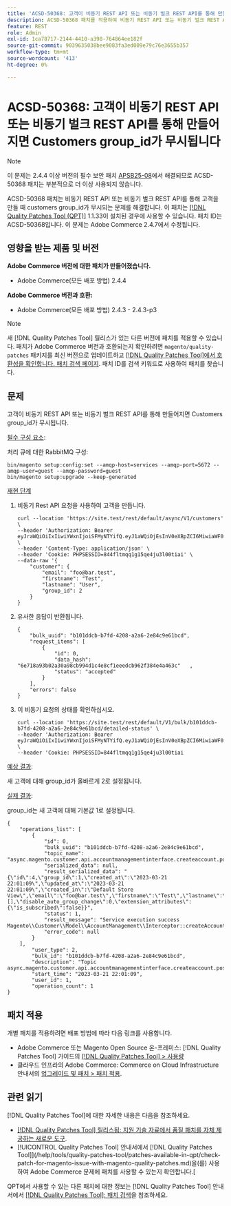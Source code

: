 ```yaml
---
title: 'ACSD-50368: 고객이 비동기 REST API 또는 비동기 벌크 REST API를 통해 만들어지면 Customers group_id가 무시됩니다'
description: ACSD-50368 패치를 적용하여 비동기 REST API 또는 비동기 벌크 REST API를 통해 고객을 만들 때 customers group_id가 무시되는 Adobe Commerce 문제를 해결합니다.
feature: REST
role: Admin
exl-id: 1ca78717-2144-4410-a398-764864ee182f
source-git-commit: 9039635038bee9083fa3ed009e79c76e3655b357
workflow-type: tm+mt
source-wordcount: '413'
ht-degree: 0%

---
```


# ACSD-50368: 고객이 비동기 REST API 또는 비동기 벌크 REST API를 통해 만들어지면 Customers group_id가 무시됩니다

>[!NOTE]
>
>이 문제는 2.4.4 이상 버전의 필수 보안 패치 [APSB25-08](https://experienceleague.adobe.com/en/docs/commerce-knowledge-base/kb/troubleshooting/known-issues-patches-attached/security-update-available-for-adobe-commerce-apsb25-08)에서 해결되므로 ACSD-50368 패치는 부분적으로 더 이상 사용되지 않습니다.

ACSD-50368 패치는 비동기 REST API 또는 비동기 벌크 REST API를 통해 고객을 만들 때 customers group_id가 무시되는 문제를 해결합니다. 이 패치는 [[!DNL Quality Patches Tool (QPT)]](https://experienceleague.adobe.com/en/docs/commerce-knowledge-base/kb/announcements/commerce-announcements/magento-quality-patches-released-new-tool-to-self-serve-quality-patches) 1.1.33이 설치된 경우에 사용할 수 있습니다. 패치 ID는 ACSD-50368입니다. 이 문제는 Adobe Commerce 2.4.7에서 수정됩니다.

## 영향을 받는 제품 및 버전

**Adobe Commerce 버전에 대한 패치가 만들어졌습니다.**

* Adobe Commerce(모든 배포 방법) 2.4.4

**Adobe Commerce 버전과 호환:**

* Adobe Commerce(모든 배포 방법) 2.4.3 - 2.4.3-p3

>[!NOTE]
>
>새 [!DNL Quality Patches Tool] 릴리스가 있는 다른 버전에 패치를 적용할 수 있습니다. 패치가 Adobe Commerce 버전과 호환되는지 확인하려면 `magento/quality-patches` 패키지를 최신 버전으로 업데이트하고 [[!DNL Quality Patches Tool]에서 호환성을 확인합니다. 패치 검색 페이지](<https://experienceleague.adobe.com/tools/commerce-quality-patches/index.html>). 패치 ID를 검색 키워드로 사용하여 패치를 찾습니다.

## 문제

고객이 비동기 REST API 또는 비동기 벌크 REST API를 통해 만들어지면 Customers group_id가 무시됩니다.

<u>필수 구성 요소</u>:

처리 큐에 대한 RabbitMQ 구성:

```
bin/magento setup:config:set --amqp-host=services --amqp-port=5672 --amqp-user=guest --amqp-password=guest 
bin/magento setup:upgrade --keep-generated
```

<u>재현 단계</u>

1. 비동기 Rest API 요청을 사용하여 고객을 만듭니다.

   ```
   curl --location 'https://site.test/rest/default/async/V1/customers' \
   --header 'Authorization: Bearer eyJraWQiOiIxIiwiYWxnIjoiSFMyNTYifQ.eyJ1aWQiOjEsInV0eXBpZCI6MiwiaWF0IjoxNjc5NDMzNzcxLCJleHAiOjE2Nzk0MzczNzF9.xau6KyILrkdCY_8K8aMlH4TmqcCXdH4Zcst_CLhdxYY' \
   --header 'Content-Type: application/json' \
   --header 'Cookie: PHPSESSID=844fltmqq1g15qe4ju3l00tiai' \
   --data-raw '{
       "customer": {
           "email": "foo@bar.test",
           "firstname": "Test",
           "lastname": "User",
           "group_id": 2
       }
   }
   ```

1. 유사한 응답이 반환됩니다.

   ```
   {
       "bulk_uuid": "b101ddcb-b7fd-4208-a2a6-2e84c9e61bcd",
       "request_items": [
           {
               "id": 0,
               "data_hash":   "6e718a93b02a30a98cb994d1c4e8cf1eeedcb962f384e4a463c"   ,
               "status": "accepted"
           }
       ],
       "errors": false
   }
   ```

1. 이 비동기 요청의 상태를 확인하십시오.

   ```
   curl --location 'https://site.test/rest/default/V1/bulk/b101ddcb-b7fd-4208-a2a6-2e84c9e61bcd/detailed-status' \
   --header 'Authorization: Bearer eyJraWQiOiIxIiwiYWxnIjoiSFMyNTYifQ.eyJ1aWQiOjEsInV0eXBpZCI6MiwiaWF0IjoxNjc5NDMzNzcxLCJleHAiOjE2Nzk0MzczNzF9.xau6KyILrkdCY_8K8aMlH4TmqcCXdH4Zcst_CLhdxYY' \
   --header 'Cookie: PHPSESSID=844fltmqq1g15qe4ju3l00tiai
   ```

<u>예상 결과</u>:

새 고객에 대해 group_id가 올바르게 2로 설정됩니다.

<u>실제 결과</u>:

group_id는 새 고객에 대해 기본값 1로 설정됩니다.

```
{
    "operations_list": [
        {
            "id": 0,
            "bulk_uuid": "b101ddcb-b7fd-4208-a2a6-2e84c9e61bcd",
            "topic_name": "async.magento.customer.api.accountmanagementinterface.createaccount.post",
            "serialized_data": null,
            "result_serialized_data": "{\"id\":4,\"group_id\":1,\"created_at\":\"2023-03-21 22:01:09\",\"updated_at\":\"2023-03-21 22:01:09\",\"created_in\":\"Default Store View\",\"email\":\"foo@bar.test\",\"firstname\":\"Test\",\"lastname\":\"User\",\"store_id\":1,\"website_id\":1,\"addresses\":[],\"disable_auto_group_change\":0,\"extension_attributes\":{\"is_subscribed\":false}}",
            "status": 1,
            "result_message": "Service execution success Magento\\Customer\\Model\\AccountManagement\\Interceptor::createAccount",
            "error_code": null
        }
    ],
        "user_type": 2,
        "bulk_id": "b101ddcb-b7fd-4208-a2a6-2e84c9e61bcd",
        "description": "Topic async.magento.customer.api.accountmanagementinterface.createaccount.post",
        "start_time": "2023-03-21 22:01:09",
        "user_id": 1,
        "operation_count": 1
}
```

## 패치 적용

개별 패치를 적용하려면 배포 방법에 따라 다음 링크를 사용합니다.

* Adobe Commerce 또는 Magento Open Source 온-프레미스: [!DNL Quality Patches Tool] 가이드의 [[!DNL Quality Patches Tool] > 사용량](/help/tools/quality-patches-tool/usage.md)
* 클라우드 인프라의 Adobe Commerce: Commerce on Cloud Infrastructure 안내서의 [업그레이드 및 패치 > 패치 적용](https://experienceleague.adobe.com/docs/commerce-cloud-service/user-guide/develop/upgrade/apply-patches.html).

## 관련 읽기

[!DNL Quality Patches Tool]에 대한 자세한 내용은 다음을 참조하세요.

* [[!DNL Quality Patches Tool] 릴리스됨: 지원 기술 자료에서 품질 패치를 자체 제공하는 새로운 도구](https://experienceleague.adobe.com/en/docs/commerce-knowledge-base/kb/announcements/commerce-announcements/magento-quality-patches-released-new-tool-to-self-serve-quality-patches).
* [!UICONTROL Quality Patches Tool] 안내서에서  [!DNL Quality Patches Tool]](/help/tools/quality-patches-tool/patches-available-in-qpt/check-patch-for-magento-issue-with-magento-quality-patches.md)을(를) 사용하여 Adobe Commerce 문제에 패치를 사용할 수 있는지 확인합니다.[


QPT에서 사용할 수 있는 다른 패치에 대한 정보는 [!DNL Quality Patches Tool] 안내서에서 [[!DNL Quality Patches Tool]: 패치 검색](https://experienceleague.adobe.com/tools/commerce-quality-patches/index.html)을 참조하세요.
